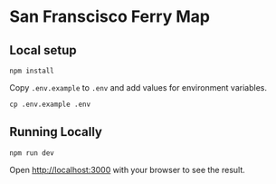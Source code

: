 # San Franscisco Ferry Map

## Local setup

    npm install 

Copy `.env.example` to `.env` and add values for environment variables.

    cp .env.example .env

## Running Locally

    npm run dev

Open [http://localhost:3000](http://localhost:3000) with your browser to see the result.
